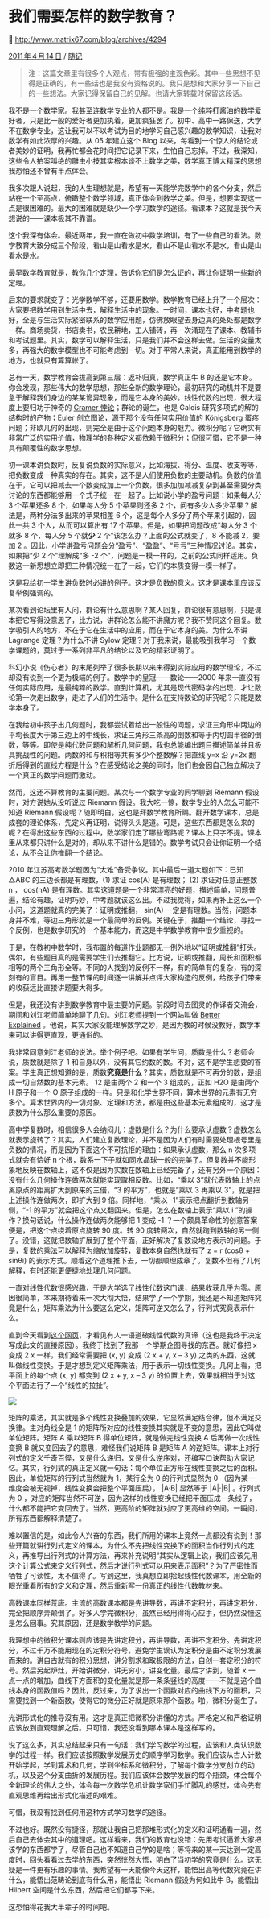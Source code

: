 # 我们需要怎样的数学教育？
🔗 http://www.matrix67.com/blog/archives/4294

[2011 年 4 月 14 日](http://www.matrix67.com/blog/archives/4294) / [随记](http://www.matrix67.com/blog/archives/tag/%e9%9a%8f%e8%ae%b0)


> 注：这篇文章里有很多个人观点，带有极强的主观色彩。其中一些思想不见得是正确的，有一些话也是我没有资格说的。我只是想和大家分享一下自己的一些想法。大家记得保留自己的见解。也请大家转载时保留这段话。

我不是一个数学家。我甚至连数学专业的人都不是。我是一个纯粹打酱油的数学爱好者，只是比一般的爱好者更加执着，更加疯狂罢了。初中、高中一路保送，大学不在数学专业，这让我可以不以考试为目的地学习自己感兴趣的数学知识，让我对数学有如此浓厚的兴趣。从 05 年建立这个 Blog 以来，每看到一个惊人的结论或者美妙的证明，我再忙都会花时间把它记录下来，生怕自己忘掉。不过，我深知，这些令人拍案叫绝的雕虫小技其实根本谈不上数学之美，数学真正博大精深的思想我恐怕还不曾有半点体会。

我多次跟人说起，我的人生理想就是，希望有一天能学完数学中的各个分支，然后站在一个至高点，俯瞰整个数学领域，真正体会到数学之美。但是，想要实现这一点是很困难的。最大的困难就是缺少一个学习数学的途径。看课本？这就是我今天想说的——课本极其不靠谱。

这个我深有体会。最近两年，我一直在做初中数学培训，有了一些自己的看法。数学教育大致分成三个阶段，看山是山看水是水，看山不是山看水不是水，看山是山看水是水。

最早数学教育就是，教你几个定理，告诉你它们是怎么证的，再让你证明一些新的定理。

后来的要求就变了：光学数学不够，还要用数学。数学教育已经上升了一个层次：大家要把数学用到生活中去，解释生活中的现象。一时间，课本也好，中考题也好，全是与生活实际紧密联系的数学应用题，仿佛放眼望去身边真的处处都是数学一样。商场卖货，书店卖书，农民耕地，工人铺砖，再一次涌现在了课本、教辅书和考试题里。其实，数学可以解释生活，只是我们并不会这样去做。生活的变量太多，再强大的数学模型也不可能考虑到一切。对于平常人来说，真正能用到数学的地方，也就只有算算帐了。

总有一天，数学教育会拔高到第三层：返朴归真，数学真正牛 B 的还是它本身。你会发现，那些伟大的数学思想，那些全新的数学理论，最初研究的动机并不是要急于解释我们身边的某某诡异现象，而是它本身的美妙。线性代数的出现，很大程度上要归功于神奇的 [Cramer 悖论](http://www.matrix67.com/blog/archives/3803)；群论的诞生，也是 Galois 研究多项式的解的结构时的产物；Euler 创立图论，源于那个没有任何实用价值的 Königsberg 蛋疼问题；非欧几何的出现，则完全是由于这个问题本身的魅力。微积分呢？它确实有非常广泛的实用价值，物理学的各种定义都依赖于微积分；但很可惜，它不是一种具有颠覆性的数学思想。

初一课本讲负数时，反复说负数的实际意义，比如海拔、得分、温度、收支等等，把负数变成一种真实的存在。其实，这不是人们使用负数的主要动机。负数的价值在于，它可以把减去一个数变成加上一个负数，很多加加减减复杂到甚至需要分类讨论的东西都能够用一个式子统一在一起了。比如说小学的盈亏问题：如果每人分 3 个苹果还多 8 个，如果每人分 5 个苹果则还多 2 个，问有多少人多少苹果？解法是，两种分法多出来的苹果相差 6 个，这是每个人多分了两个苹果引起的，因此一共 3 个人，从而可以算出有 17 个苹果。但是，如果把问题改成“每人分 3 个就多 8 个，每人分 5 个就**少** 2 个”该怎么办？上面的公式就变了，8 不能减 2，要加 2 。因此，小学讲盈亏问题会分“盈亏”、“盈盈”、“亏亏”三种情况讨论。其实，如果把“少 2 个”理解成“多 -2 个”，问题是一模一样的，之前的公式同样适用。负数这一新思想立即把三种情况统一在了一起，它们的本质变得一模一样了。

这是我给初一学生讲负数时必讲的例子。这才是负数的意义。这才是课本里应该反复举例强调的。

某次看到论坛里有人问，群论有什么意思啊？某人回复，群论很有意思啊，只是课本把它写得没意思了，比方说，讲群论怎么能不讲魔方呢？我不赞同这个回复。数学吸引人的地方，不在于它在生活中的应用，而在于它本身的美。为什么不讲 Lagrange 定理？为什么不讲 Sylow 定理？对于我来说，最能吸引我学习一个数学课题的，莫过于一系列非平凡的结论以及它的精彩证明了。

科幻小说《伤心者》的末尾列举了很多长期以来未得到实际应用的数学理论，不过却没有说到一个更为极端的例子。数学中的皇冠——数论——2000 年来一直没有任何实际应用，是最纯粹的数学。直到计算机，尤其是现代密码学的出现，才让数论第一次走出数学，走进了人们的生活中。是什么在支持数论的研究呢？只能是数学本身了。

在我给初中孩子出几何题时，我都尝试着给出一般性的问题，求证三角形中两边的平均长度大于第三边上的中线长，求证三角形三条高的倒数和等于内切圆半径的倒数，等等。即使是纯代数问题和解析几何问题，我也总能编出题目描述简单并且极具挑战性的问题。两数的和与积相等共有多少个整数解？把直线 y=x 沿 y=2x 翻折后得到的直线方程是什么？在感受结论之美的同时，他们也会因自己独立解决了一个真正的数学问题而激动。

然而，这还不算教育的主要问题。某次与一个数学专业的同学聊到 Riemann 假设时，对方说她从没听说过 Riemann 假设。我大吃一惊，数学专业的人怎么可能不知道 Riemann 假设呢？随即明白，这也是拜数学教育所赐。翻开数学课本，总是成套的理论体系，先定义再证明，说得头头是道。可是，这些东西都是怎么来的呢？在得出这些东西的过程中，数学家们走了哪些弯路呢？课本上只字不提。课本里从来都只讲什么是对的，却从来不讲什么是错的。数学考试只会让你证明一个结论，从不会让你推翻一个结论。

2010 年江苏高考数学题因为“太难”备受争议。其中最后一道大题如下：已知 △ABC 的三边长都是有理数，(1) 求证 cos(A) 是有理数； (2) 求证对任意正整数 n ， cos(nA) 是有理数。其实这道题是一个非常漂亮的好题，描述简单，问题普遍，结论有趣，证明巧妙，中考题就该这么出。不过我觉得，如果再补上这么一个小问，这道题就真的完美了：证明或推翻， sin(A) 一定是有理数。当然，问题本身并不难，等边三角形就是一个最简单的反例。关键在于，推翻一个结论，寻找一个反例，也是数学研究的一个基本能力，而这是中学数学教育中很少重视的。

于是，在教初中数学时，我布置的每道作业题都无一例外地以“证明或推翻”打头。偶尔，有些题目真的是需要学生们去推翻它。比方说，证明或推翻，周长和面积都相等的两个三角形全等。不同的人找到的反例不一样，有的简单有的复杂，有的深刻有的盲目。再用一整节课的时间逐一讲解并点评大家构造的反例，给孩子们带来的收获远比直接讲题要大得多。

但是，我还没有讲到数学教育中最主要的问题。前段时间去图灵的作译者交流会，期间和刘江老师简单地聊了几句。刘江老师提到一个网站叫做 [Better Explained](http://betterexplained.com/) 。他说，其实大家没能理解数学之妙，是因为教的时候没教好，数学本来可以讲得更直观，更通俗的。

我非常同意刘江老师的说法。举个例子吧。如果有学生问，质数是什么？老师会说，质数就是除了 1 和自身以外，没有其它约数的数。不对，这不是学生想要的答案。学生真正想知道的是，质数**究竟是什么**？其实，质数就是不可再分的数，是组成一切自然数的基本元素。 12 是由两个 2 和一个 3 组成的，正如 H2O 是由两个 H 原子和一个 O 原子组成的一样。只是和化学世界不同，算术世界的元素有无穷多个。算术世界内的一切对象、定理和方法，都是由这些基本元素组成的，这才是质数为什么那么重要的原因。

高中学复数时，相信很多人会纳闷儿：虚数是什么？为什么要承认虚数？虚数怎么就表示旋转了？其实，人们建立复数理论，并不是因为人们有时需要处理根号里是负数的情况，而是因为下面这个不可抗拒的理由：如果承认虚数，那么 n 次多项式就会有恰好 n 个根，数系一下子就如同水晶球一般的完美了。但复数并不能形象地反映在数轴上，这不仅是因为实数在数轴上已经完备了，还有另外一个原因：没有什么几何操作连做两次就能实现取相反数。比如，“乘以 3”就代表数轴上的点离原点的距离扩大到原来的三倍，“3 的平方”，也就是“乘以 3 再乘以 3”，就是把上述操作连做两次，即扩大到 9 倍。同样地，“乘以 -1”表示把点翻折到数轴另一侧，“-1 的平方”就会把这个点又翻回来。但是，怎么在数轴上表示“乘以 i ”的操作？换句话说，什么操作连做两次能够把 1 变成 -1 ？一个颇具革命性的创意答案便是，把这个点绕着原点旋转 90 度。转 90 度转两次，自然就跑到数轴的另一侧了。没错，这就把数轴扩展到了整个平面，正好解决了复数没地方表示的问题。于是，复数的乘法可以解释为缩放加旋转，复数本身自然也就有了 z = r (cosθ + sinθi) 的表示方式。顺着这个道理推下去，一切都顺理成章了。复数不但有了几何解释，有时还能更便捷地处理几何问题。

一直对线性代数很感兴趣，于是大学选了线性代数这门课，结果收获几乎为零。原因很简单，本来期待着来一次大彻大悟，结果学了一个学期，我还是不知道矩阵究竟是什么，矩阵乘法为什么要这么定义，矩阵可逆又怎么了，行列式究竟表示什么。

直到今天看到[这个网页](http://mathoverflow.net/questions/7584/what-are-the-most-misleading-alternate-definitions-in-taught-mathematics)，才看见有人一语道破线性代数的真谛（这也是我终于决定写成此文的直接原因）。我终于找到了我那一个学期企图寻找的东西。就好像把 x 变成 2 x 一样，我们经常需要把 (x, y) 变成 (2 x + y, x – 3 y) 之类的东西，这就叫做线性变换。于是才想到定义矩阵乘法，用于表示一切线性变换。几何上看，把平面上的每个点 (x, y) 都变到 (2 x + y, x – 3 y) 的位置上去，效果就相当于对这个平面进行了一个“线性的拉扯”。

![](http://www.matrix67.com/blogimage_2011/201104131.png)


矩阵的乘法，其实就是多个线性变换叠加的效果，它显然满足结合律，但不满足交换律。主对角线全是 1 的矩阵所对应的线性变换其实就是不变的意思，因此它叫做单位矩阵。矩阵 A 乘以矩阵 B 得单位矩阵，就是做完线性变换 A 后再做一次线性变换 B 就又变回去了的意思，难怪我们说矩阵 B 是矩阵 A 的逆矩阵。课本上对行列式的定义千奇百怪，又是什么递归，又是什么逆序对，还编写口诀帮助大家记忆。其实，行列式的真正定义就一句话：每个单位正方形在线性变换之后的面积。因此，单位矩阵的行列式当然就为 1，某行全为 0 的行列式显然为 0 （因为某一维度会被无视掉，线性变换会把整个平面压扁）， |A·B| 显然等于 |A|·|B| 。行列式为 0 ，对应的矩阵当然不可逆，因为这样的线性变换已经把平面压成一条线了，什么都不能把它变回去了。当然，更高阶的矩阵就对应了更高维的空间。一瞬间，所有东西都解释清楚了。

难以置信的是，如此令人兴奋的东西，我们所用的课本上竟然一点都没有说到！那些开篇就讲行列式定义的课本，为什么不先把线性变换下的面积当作行列式的定义，再推导出行列式的计算方法，再来补充说明“其实从逻辑上说，我们应该先用这个计算公式来定义行列式，然后才说行列式可以用来表示面积”？为了严密性而牺牲了可读性，太不值得了。写到这里，我真想立即拾起线性代数课本，用全新的眼光重看所有的定义和定理，然后重新写一份真正的线性代数教材来。

高数课本同样荒唐。主流的高数课本都是先讲导数，再讲不定积分，再讲定积分，完全把顺序弄颠倒了。好多人学完微积分，虽然已经用得得心应手，但仍然没懂这是怎么回事。究其原因，还是数学教学的问题。

我理想中的微积分课本则应该是先讲定积分，再讲导数，再讲不定积分。先讲定积分，不过千万不能用现在的定积分符号，避免学生误认为定积分是由不定积分发展而来的。讲自古就有的积分思想，讲分割求和取极限的方法，自创一套定积分的符号。然后另起炉灶，开始讲微分，讲无穷小，讲变化量。最后才讲到，随着 x 一点一点的增加，曲线下方面积的变化量就是那一条条竖线的高度——不就是这个曲线本身的函数值吗？因此，反过来，为了求出一个函数对应的曲线下方的面积，只需要找到一个新函数，使得它的微分正好就是原来那个函数。啪，微积分诞生了。

光讲形式化的推导沒有用。这才是真正把微积分讲懂的方式。严格定义和严格证明应该放到直观理解之后。只可惜，我还没看到哪本课本是这样写的。

说了这么多，其实总结起来只有一句话：我们学习数学的过程，应该和人类认识数学的过程一样。我们应该按照数学发展历史的顺序学习数学。我们应该从古人计数开始学起，学到算术和几何，学到坐标系和微积分，了解每个数学分支创立的动机，以及这个分支曲折的发展历程。我们应该体会数学发展的每个瓶颈，体会每个全新理论的伟大之处，体会每一次数学危机让数学家们手忙脚乱的感觉，体会先有直观思维再给出形式化描述的艰难。

可惜，我没有找到任何用这种方式学习数学的途径。

不过也好。既然没有捷径，那就让我自己把那堆形式化的定义和证明通看一遍，然后自己去体会其中的道理吧。这样看来，我们的教育也没错：先用考试逼着大家把该学的东西都学了，尽管自己也不知道自己学的是啥；等将来的某一天达到一定高度时，回头看看过去学的东西，突然恍然大悟，明白了当初学的究竟是什么。这无疑是一件更有乐趣的事情。我希望有一天能像今天这样，能悟出高等代数究竟在讲什么，能悟出范畴论到底有什么用，能悟出 Riemann 假设为何如此牛 B，能悟出 Hilbert 空间是什么东西，然后把它们都写下来。

这恐怕得花我大半辈子的时间吧。
